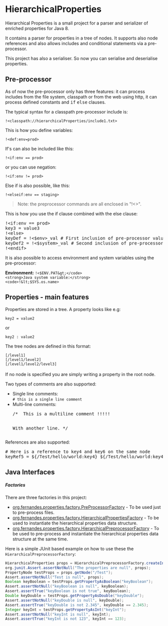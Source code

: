 HierarchicalProperties
======================

Hierarchical Properties is a small project for a parser and serializer of enriched properties for Java 8. 

It contains a parser for properties in a tree of nodes. It supports also node references and also allows includes and conditional statements via a pre-processor.

This project has also a serialiser. So now you can serialise and deserialise properties.

Pre-processor
-------------

As of now the pre-processor only has three features: it can process includes from the file system, 
classpath or from the web using http, it can process defined constants and <tt>if</tt> <tt>else</tt> clauses.

The typical syntax for a classpath pre-processor include is:

<code>!&lt;classpath://hierarchicalProperties/include1.txt&gt;</code>

This is how you define variables:

<code>!&lt;def:env=prod&gt;</code>

If's can also be included like this:

<code>!&lt;if:env == prod&gt;</code>

or you can use negation:

<code>!&lt;if:env != prod&gt;</code>

Else if is also possible, like this:

<code>!&lt;elseif:env == staging&gt;</code>

<blockquote>Note: the preprocessor commands are all enclosed in "!&lt;&gt;".</blockquote>

This is how you use the if clause combined with the else clause:

<pre>!&lt;if:env == prod&gt;
key3 = value3
!&lt;else&gt;
keyDef = !&lt;$env&gt;_val # First inclusion of pre-processor value.
keyDef2 = !&lt;$system&gt;_val # Second inclusion of pre-processor value.
!&lt;endif&gt;
</pre>

It is also possible to access environment and system variables using the pre-processor:

<strong>Environment:</strong>
<code>!&lt;$ENV.PAT&gt;</code>
<strong>Java system variable:</strong>
<code>!&lt;$SYS.os.name&gt;</code>

Properties - main features
--------------------------

Properties are stored in a tree. A property looks like e.g:

<code>key2 = value2</code>

or

<code>key2 : value2</code>

The tree nodes are defined in this format: 

<code>[/level1]</code><br/>
<code>[/level1/level2]</code><br/>
<code>[/level1/level2/level3]</code><br/><br/>
If no node is specified you are simply writing a property in the root node.

Two types of comments are also supported:

<ul>
<li>Single line comments:<br />
<code># this is a single line comment</code>
</li>

<li>Multi-line comments:<br />
<pre>/*  This is a multiline comment !!!!! 

With another line.
*/</pre>
</li>
</ul>

References are also supported:

<pre>
# Here is a reference to key4 and key6 on the same node
keyRef5 = ${/Test/hello/world:key4} ${/Test/hello/world:key4} ${/Test/hello/world:key6}
</pre>

Java Interfaces
---------------

<h5>Factories</h5>

There are three factories in this project:
<ul>
    <li><a href="https://github.com/gilfernandes/HierarchicalProperties/blob/master/src/main/java/org/fernandes/properties/factory/PreProcessorFactory.java">org.fernandes.properties.factory.PreProcessorFactory</a> - To be used just to pre-process files.</li>
    <li><a href="https://github.com/gilfernandes/HierarchicalProperties/blob/master/src/main/java/org/fernandes/properties/factory/HierarchicalPropertiesFactory.java">org.fernandes.properties.factory.HierarchicalPropertiesFactory</a> - 
        To be used to instantiate the hierarchical properties data structure.</li>
    <li><a href="https://github.com/gilfernandes/HierarchicalProperties/blob/master/src/main/java/org/fernandes/properties/factory/HierarchicalPreprocessorFactory.java">org.fernandes.properties.factory.HierarchicalPreprocessorFactory</a> - 
        To be used to pre-process and instantiate the hierarchical properties data structure at the same time.</li>
</ul>

Here is a simple JUnit based example on how to use these the <code>HierarchicalPreprocessorFactory</code>:

```java
HierarchicalProperties props = HierarchicalPreprocessorFactory.createInstanceCp("hierarchicalProperties/map_if_types.txt");
org.junit.Assert.assertNotNull("The properties are null", props);
PropertyNode testProps = props.getNode("/Test");
Assert.assertNotNull("Test is null", props);
Boolean keyBoolean = testProps.getPropertyAsBoolean("keyBoolean");
Assert.assertNotNull("keyBoolean is null", keyBoolean);
Assert.assertTrue("keyBoolean is not true", keyBoolean);
Double keyDouble = testProps.getPropertyAsDouble("keyDouble");
Assert.assertNotNull("keyDouble is null", keyDouble);
Assert.assertTrue("keyDouble is not 2.345", keyDouble == 2.345);
Integer keyInt = testProps.getPropertyAsInt("keyInt");
Assert.assertNotNull("keyInt is null", keyInt);
Assert.assertTrue("keyInt is not 123", keyInt == 123);
```